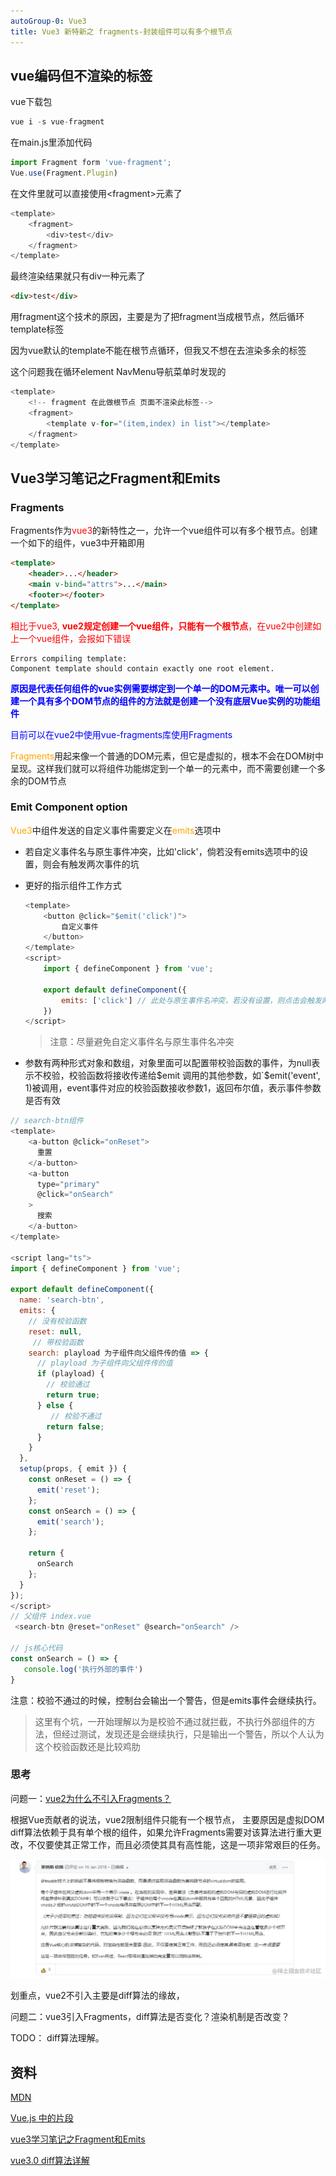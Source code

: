 ```yaml
---
autoGroup-0: Vue3
title: Vue3 新特新之 fragments-封装组件可以有多个根节点
---
```


## vue编码但不渲染的标签
vue下载包
```javascript
vue i -s vue-fragment
```
在main.js里添加代码
```javascript
import Fragment form 'vue-fragment';
Vue.use(Fragment.Plugin)
```
在文件里就可以直接使用&lt;fragment&gt;元素了
```javascript
<template>
    <fragment>
        <div>test</div>
    </fragment>
</template>
```
最终渲染结果就只有div一种元素了
```html
<div>test</div>
```
用fragment这个技术的原因，主要是为了把fragment当成根节点，然后循环template标签

因为vue默认的template不能在根节点循环，但我又不想在去渲染多余的标签

这个问题我在循环element NavMenu导航菜单时发现的
```javascript
<template>
    <!-- fragment 在此做根节点 页面不渲染此标签-->
    <fragment>
        <template v-for="(item,index) in list"></template>
    </fragment>
</template>
```
## Vue3学习笔记之Fragment和Emits

### Fragments
Fragments作为<span style="color:red">vue3</span>的新特性之一，允许一个vue组件可以有多个根节点。创建一个如下的组件，vue3中开箱即用
```html
<template>
    <header>...</header>
    <main v-bind="attrs">...</main>
    <footer></footer>
</template>
```
<span style="color: red">相比于vue3, **vue2规定创建一个vue组件，只能有一个根节点**，在vue2中创建如上一个vue组件，会报如下错误</span>
```
Errors compiling template:
Component template should contain exactly one root element.
```
<span style="color: blue">**原因是代表任何组件的vue实例需要绑定到一个单一的DOM元素中。唯一可以创建一个具有多个DOM节点的组件的方法就是创建一个没有底层Vue实例的功能组件**</span>

<span style="color: blue">目前可以在vue2中使用vue-fragments库使用Fragments</span>

<span style="color: orange">Fragments</span>用起来像一个普通的DOM元素，但它是虚拟的，根本不会在DOM树中呈现。这样我们就可以将组件功能绑定到一个单一的元素中，而不需要创建一个多余的DOM节点

### Emit Component option
<span style="color: orange">Vue3</span>中组件发送的自定义事件需要定义在<span style="color:orange">emits</span>选项中
- 若自定义事件名与原生事件冲突，比如'click'，倘若没有emits选项中的设置，则会有触发两次事件的坑
- 更好的指示组件工作方式
    ```javascript
    <template>
        <button @click="$emit('click')">
            自定义事件
        </button>
    </template>
    <script>
        import { defineComponent } from 'vue';

        export default defineComponent({
            emits: ['click'] // 此处与原生事件名冲突，若没有设置，则点击会触发两次，一次为自定义事件，一次为原生事件
        })
    </script>
    ```
    > 注意：尽量避免自定义事件名与原生事件名冲突

- 参数有两种形式对象和数组，对象里面可以配置带校验函数的事件，为null表示不校验，校验函数将接收传递给$emit 调用的其他参数，如`$emit('event', 1)被调用，event事件对应的校验函数接收参数1，返回布尔值，表示事件参数是否有效
```javascript
// search-btn组件
<template>
	<a-button @click="onReset">
      重置
    </a-button>
    <a-button
      type="primary"
      @click="onSearch"
    >
      搜索
    </a-button>
</template>

<script lang="ts">
import { defineComponent } from 'vue';

export default defineComponent({
  name: 'search-btn',
  emits: {
    // 没有校验函数
    reset: null,
     // 带校验函数
    search: playload 为子组件向父组件传的值 => {
      // playload 为子组件向父组件传的值
      if (playload) {
    	// 校验通过
        return true;
      } else {
         // 校验不通过                      
        return false;
      }
    }
  },
  setup(props, { emit }) {
	const onReset = () => {
      emit('reset');
    };
    const onSearch = () => {
      emit('search');
    };

    return {
      onSearch
    };
  }
});
</script>
// 父组件 index.vue
 <search-btn @reset="onReset" @search="onSearch" />

// js核心代码
const onSearch = () => {
   console.log('执行外部的事件')
}

```
注意：校验不通过的时候，控制台会输出一个警告，但是emits事件会继续执行。

> 这里有个坑，一开始理解以为是校验不通过就拦截，不执行外部组件的方法，但经过测试，发现还是会继续执行，只是输出一个警告，所以个人认为这个校验函数还是比较鸡肋

### 思考
问题一：[vue2为什么不引入Fragments？](https://github.com/vuejs/vue/issues/7088)

根据Vue贡献者的说法，vue2限制组件只能有一个根节点， 主要原因是虚拟DOM diff算法依赖于具有单个根的组件，如果允许Fragments需要对该算法进行重大更改，不仅要使其正常工作，而且必须使其具有高性能，这是一项非常艰巨的任务。

![vue2为什么不引入Fragments？](./images/4f85ffc8b15e45fe8d355e3c5e169482_tplv-k3u1fbpfcp-zoom-in-crop-mark_1304_0_0_0.jpg)

划重点，vue2不引入主要是diff算法的缘故，

问题二：vue3引入Fragments，diff算法是否变化？渲染机制是否改变？

TODO： diff算法理解。





## 资料
[MDN](https://developer.mozilla.org/zh-CN/docs/Web/API/Document/createDocumentFragment)

[Vue.js 中的片段](https://juejin.cn/post/6844904040816476174)

[vue3学习笔记之Fragment和Emits](https://juejin.cn/post/6967259191299801124)

[vue3.0 diff算法详解](https://blog.csdn.net/zl_Alien/article/details/106595459)